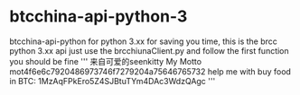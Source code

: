 # btcchina-api-python-3
btcchina-api-python for python 3.xx
for saving you time, this is the brcc python 3.xx api
just use the brcchiunaClient.py
and follow the first function you should be fine
''' 来自可爱的seenkitty
My Motto mot4f6e6c7920486973746f7279204a75646765732
help me with buy food in BTC:   1MzAqFPkEro5Z4SJBtuTYm4DAc3WdzQAgc '''
